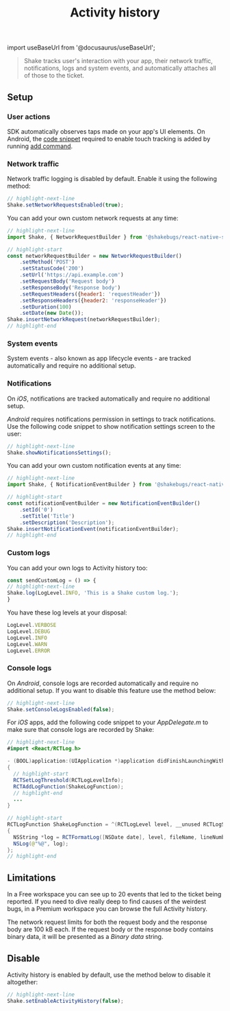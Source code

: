 ﻿---
id: activity-history
title: Activity history
---
import useBaseUrl from '@docusaurus/useBaseUrl';

>Shake tracks user's interaction with your app, their network traffic, notifications, logs and system events,
and automatically attaches all of those to the ticket.


## Setup


### User actions

SDK automatically observes taps made on your app's UI elements.
On Android, the [code snippet](/react/install/manual-linking/#enable-touch-tracking) required to enable touch tracking is added by running [add command](/react/install/npm).


### Network traffic

Network traffic logging is disabled by default. Enable it using the following method:
```javascript title="App.js" 
// highlight-next-line 
Shake.setNetworkRequestsEnabled(true);
```
You can add your own custom network requests at any time:

```javascript title="App.js"
// highlight-next-line
import Shake, { NetworkRequestBuilder } from '@shakebugs/react-native-shake';

// highlight-start
const networkRequestBuilder = new NetworkRequestBuilder()
    .setMethod('POST')
    .setStatusCode('200')
    .setUrl('https://api.example.com')
    .setRequestBody('Request body')
    .setResponseBody('Response body')
    .setRequestHeaders({header1: 'requestHeader'})
    .setResponseHeaders({header2: 'responseHeader'})
    .setDuration(100)
    .setDate(new Date());
Shake.insertNetworkRequest(networkRequestBuilder);
// highlight-end
```


### System events

System events - also known as app lifecycle events - are tracked automatically and require no additional setup.


### Notifications

On *iOS*, notifications are tracked automatically and require no additional setup.

*Android* requires notifications permission in settings to track notifications.
Use the following code snippet to show notification settings screen to the user:

```javascript title="App.js" 
// highlight-next-line 
Shake.showNotificationsSettings();
```

You can add your own custom notification events at any time:

```javascript title="App.js"
// highlight-next-line
import Shake, { NotificationEventBuilder } from '@shakebugs/react-native-shake';

// highlight-start
const notificationEventBuilder = new NotificationEventBuilder()
    .setId('0')
    .setTitle('Title')
    .setDescription('Description');
Shake.insertNotificationEvent(notificationEventBuilder);
// highlight-end
```

### Custom logs
You can add your own logs to Activity history too:

```javascript title="App.js" // highlight-next-line import Shake, { LogLevel } from '@shakebugs/react-native-shake';
const sendCustomLog = () => { 
// highlight-next-line 
Shake.log(LogLevel.INFO, 'This is a Shake custom log.'); 
}
```

You have these log levels at your disposal:

```javascript
LogLevel.VERBOSE
LogLevel.DEBUG
LogLevel.INFO
LogLevel.WARN
LogLevel.ERROR
```

### Console logs
On *Android*, console logs are recorded automatically and require no additional setup. If you want to disable this feature use the method below:
```javascript title="App.js" 
// highlight-next-line 
Shake.setConsoleLogsEnabled(false);
```

For *iOS* apps, add the following code snippet to your *AppDelegate.m* to make sure that console logs are recorded by Shake:
```java title="AppDelegate.m"
// highlight-next-line
#import <React/RCTLog.h>

- (BOOL)application:(UIApplication *)application didFinishLaunchingWithOptions:(NSDictionary *)launchOptions
{
  // highlight-start
  RCTSetLogThreshold(RCTLogLevelInfo);
  RCTAddLogFunction(ShakeLogFunction);
  // highlight-end
  ...
}

// highlight-start
RCTLogFunction ShakeLogFunction = ^(RCTLogLevel level, __unused RCTLogSource source, NSString *fileName, NSNumber *lineNumber, NSString *message) 
{
  NSString *log = RCTFormatLog([NSDate date], level, fileName, lineNumber, message);
  NSLog(@"%@", log);
};
// highlight-end
```


## Limitations

In a Free workspace you can see up to 20 events that led to the ticket being reported.
If you need to dive really deep to find causes of the weirdest bugs,
in a Premium workspace you can browse the full Activity history.

The network request limits for both the request body and the response body are 100 kB each.
If the request body or the response body contains binary data, it will be presented as a *Binary data* string.


## Disable

Activity history is enabled by default, use the method below to disable it altogether:

```javascript title="App.js" 
// highlight-next-line 
Shake.setEnableActivityHistory(false);
```
